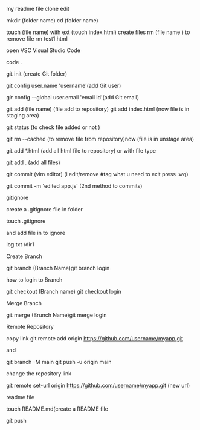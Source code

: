 my readme file 
clone edit

mkdir (folder name)
cd (folder name)

touch (file name) with ext  (touch index.html) create files
rm (file name ) to remove file  rm test1.html

open VSC Visual Studio Code

code .

git init (create Git folder)

git config user.name 'username'(add Git user)

gir config --global user.email 'email id'(add Git email)

git add (file name) (file add to repository) git add index.html (now file is in staging area)

git status (to check file added or not )

git rm --cached <file name>(to remove file from repository)now (file is in unstage area)

git add *.html (add all html file to repository) or with file type

git add . (add all files)

git commit (vim editor) (i edit/remove #tag what u need to exit press :wq)

git commit -m 'edited app.js' (2nd  method to commits)

gitignore

create a .gitignore file in folder 

touch .gitignore

and add file in to ignore 

log.txt 
/dir1

Create Branch 

git branch (Branch Name)git branch login

how to login to Branch 

git checkout (Branch name) git checkout login

Merge Branch

git merge (Brunch Name)git merge login 

Remote Repository

copy link  git remote add origin https://github.com/username/myapp.git

and 

git branch -M main
git push -u origin main


change the repository link 

git remote set-url origin https://github.com/username/myapp.git (new url)

readme file 

touch README.md(create a README file

git push 




